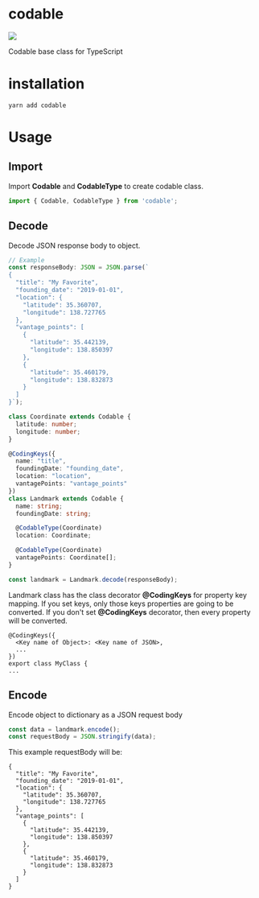 # codable
<a href="https://www.npmjs.com/package/codable">
  <img src="https://img.shields.io/npm/dw/codable.svg" />
</a>

Codable base class for TypeScript


# installation

```
yarn add codable
```

# Usage

## Import
Import **Codable** and **CodableType** to create codable class.
```typescript
import { Codable, CodableType } from 'codable';
```

## Decode
Decode JSON response body to object.
```typescript
// Example
const responseBody: JSON = JSON.parse(`
{
  "title": "My Favorite",
  "founding_date": "2019-01-01",
  "location": {
    "latitude": 35.360707,
    "longitude": 138.727765
  },
  "vantage_points": [
    {
      "latitude": 35.442139,
      "longitude": 138.850397
    },
    {
      "latitude": 35.460179,
      "longitude": 138.832873
    }
  ]
}`);

class Coordinate extends Codable {
  latitude: number;
  longitude: number;
}

@CodingKeys({
  name: "title",
  foundingDate: "founding_date",
  location: "location",
  vantagePoints: "vantage_points"
})
class Landmark extends Codable {
  name: string;
  foundingDate: string;

  @CodableType(Coordinate)
  location: Coordinate;

  @CodableType(Coordinate)
  vantagePoints: Coordinate[];
}

const landmark = Landmark.decode(responseBody);
```

Landmark class has the class decorator **@CodingKeys** for property key mapping. If you set keys, only those keys properties are going to be converted. If you don't set **@CodingKeys** decorator, then every property will be converted.

```
@CodingKeys({
  <Key name of Object>: <Key name of JSON>,
  ...
})
export class MyClass {
...
```

## Encode
Encode object to dictionary as a JSON request body
```typescript
const data = landmark.encode();
const requestBody = JSON.stringify(data);
```

This example requestBody will be:
```
{
  "title": "My Favorite",
  "founding_date": "2019-01-01",
  "location": {
    "latitude": 35.360707,
    "longitude": 138.727765
  },
  "vantage_points": [
    {
      "latitude": 35.442139,
      "longitude": 138.850397
    },
    {
      "latitude": 35.460179,
      "longitude": 138.832873
    }
  ]
}
```
